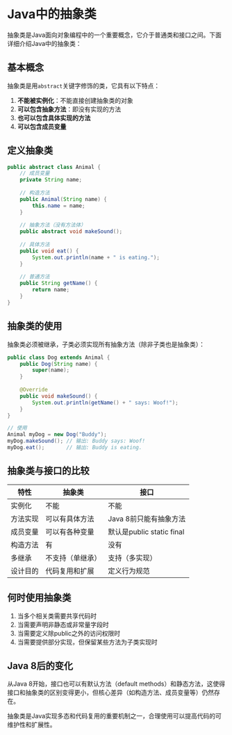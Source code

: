 # Java中的抽象类

抽象类是Java面向对象编程中的一个重要概念，它介于普通类和接口之间。下面详细介绍Java中的抽象类：

## 基本概念

抽象类是用`abstract`关键字修饰的类，它具有以下特点：

1. **不能被实例化**：不能直接创建抽象类的对象
2. **可以包含抽象方法**：即没有实现的方法
3. **也可以包含具体实现的方法**
4. **可以包含成员变量**

## 定义抽象类

```java
public abstract class Animal {
    // 成员变量
    private String name;
    
    // 构造方法
    public Animal(String name) {
        this.name = name;
    }
    
    // 抽象方法（没有方法体）
    public abstract void makeSound();
    
    // 具体方法
    public void eat() {
        System.out.println(name + " is eating.");
    }
    
    // 普通方法
    public String getName() {
        return name;
    }
}
```

## 抽象类的使用

抽象类必须被继承，子类必须实现所有抽象方法（除非子类也是抽象类）：

```java
public class Dog extends Animal {
    public Dog(String name) {
        super(name);
    }
    
    @Override
    public void makeSound() {
        System.out.println(getName() + " says: Woof!");
    }
}

// 使用
Animal myDog = new Dog("Buddy");
myDog.makeSound(); // 输出: Buddy says: Woof!
myDog.eat();       // 输出: Buddy is eating.
```

## 抽象类与接口的比较

| 特性                | 抽象类                     | 接口                     |
|---------------------|---------------------------|--------------------------|
| 实例化              | 不能                      | 不能                     |
| 方法实现            | 可以有具体方法            | Java 8前只能有抽象方法    |
| 成员变量            | 可以有各种变量            | 默认是public static final|
| 构造方法            | 有                        | 没有                     |
| 多继承              | 不支持（单继承）          | 支持（多实现）           |
| 设计目的            | 代码复用和扩展            | 定义行为规范             |

## 何时使用抽象类

1. 当多个相关类需要共享代码时
2. 当需要声明非静态或非常量字段时
3. 当需要定义除public之外的访问权限时
4. 当需要提供部分实现，但保留某些方法为子类实现时

## Java 8后的变化

从Java 8开始，接口也可以有默认方法（default methods）和静态方法，这使得接口和抽象类的区别变得更小，但核心差异（如构造方法、成员变量等）仍然存在。

抽象类是Java实现多态和代码复用的重要机制之一，合理使用可以提高代码的可维护性和扩展性。